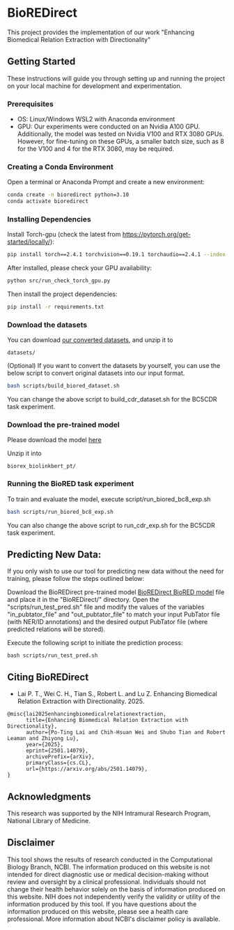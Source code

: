 # BioREDirect

This project provides the implementation of our work "Enhancing Biomedical Relation Extraction with Directionality"

## Getting Started

These instructions will guide you through setting up and running the project on your local machine for development and experimentation.

### Prerequisites

- OS: Linux/Windows WSL2 with Anaconda environment
- GPU: Our experiments were conducted on an Nvidia A100 GPU. Additionally, the model was tested on Nvidia V100 and RTX 3080 GPUs. However, for fine-tuning on these GPUs, a smaller batch size, such as 8 for the V100 and 4 for the RTX 3080, may be required.

### Creating a Conda Environment

Open a terminal or Anaconda Prompt and create a new environment:

```bash
conda create -n bioredirect python=3.10
conda activate bioredirect
```

### Installing Dependencies

Install Torch-gpu (check the latest from https://pytorch.org/get-started/locally/):

```bash
pip install torch==2.4.1 torchvision==0.19.1 torchaudio==2.4.1 --index-url https://download.pytorch.org/whl/cu118
```

After installed, please check your GPU availability:

```bash
python src/run_check_torch_gpu.py
```

Then install the project dependencies:

```bash
pip install -r requirements.txt
```

### Download the datasets

You can download [our converted datasets](https://ftp.ncbi.nlm.nih.gov/pub/lu/BioREDirect/datasets.zip), and unzip it to 

```
datasets/
```

(Optional) If you want to convert the datasets by yourself, you can use the below script to convert original datasets into our input format.

```bash
bash scripts/build_biored_dataset.sh
```

You can change the above script to build_cdr_dataset.sh for the BC5CDR task experiment.

### Download the pre-trained model

Please download the model [here](https://ftp.ncbi.nlm.nih.gov/pub/lu/BioREx/biorex_biolinkbert_pt.zip)

Unzip it into 

```
biorex_biolinkbert_pt/
```

### Running the BioRED task experiment

To train and evaluate the model, execute script/run_biored_bc8_exp.sh

```bash
bash scripts/run_biored_bc8_exp.sh
```

You can also change the above script to run_cdr_exp.sh for the BC5CDR task experiment.

## Predicting New Data:

If you only wish to use our tool for predicting new data without the need for training, please follow the steps outlined below:

Download the BioREDirect pre-trained model [BioREDirect BioRED model](https://ftp.ncbi.nlm.nih.gov/pub/lu/BioREDirect/bioredirect_biored_pt.zip) file and place it in the "BioREDirect/" directory.
Open the "scripts/run_test_pred.sh" file and modify the values of the variables "in_pubtator_file" and "out_pubtator_file" to match your input PubTator file (with NER/ID annotations) and the desired output PubTator file (where predicted relations will be stored).

Execute the following script to initiate the prediction process:

```
bash scripts/run_test_pred.sh
```

## Citing BioREDirect

* Lai P. T., Wei C. H., Tian S., Robert L. and Lu Z. Enhancing Biomedical Relation Extraction with Directionality. 2025.
```
@misc{lai2025enhancingbiomedicalrelationextraction,
      title={Enhancing Biomedical Relation Extraction with Directionality}, 
      author={Po-Ting Lai and Chih-Hsuan Wei and Shubo Tian and Robert Leaman and Zhiyong Lu},
      year={2025},
      eprint={2501.14079},
      archivePrefix={arXiv},
      primaryClass={cs.CL},
      url={https://arxiv.org/abs/2501.14079}, 
}
```

## Acknowledgments

This research was supported by the NIH Intramural Research Program, National Library of Medicine.

## Disclaimer
This tool shows the results of research conducted in the Computational Biology Branch, NCBI. The information produced on this website is not intended for direct diagnostic use or medical decision-making without review and oversight by a clinical professional. Individuals should not change their health behavior solely on the basis of information produced on this website. NIH does not independently verify the validity or utility of the information produced by this tool. If you have questions about the information produced on this website, please see a health care professional. More information about NCBI's disclaimer policy is available.
